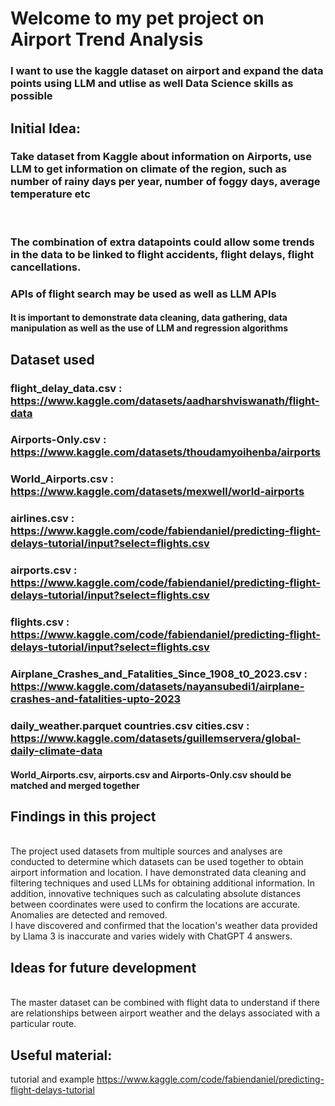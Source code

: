 # Welcome to my pet project on Airport Trend Analysis

### I want to use the kaggle dataset on airport and expand the data points using LLM and utlise as well Data Science skills as possible

## Initial Idea:
### Take dataset from Kaggle about information on Airports, use LLM to get information on climate of the region, such as number of rainy days per year, number of foggy days, average temperature etc
<br>

### The combination of extra datapoints could allow some trends in the data to be linked to flight accidents, flight delays, flight cancellations.
### APIs of flight search may be used as well as LLM APIs 
#### It is important to demonstrate data cleaning, data gathering, data manipulation as well as the use of LLM and regression algorithms



## Dataset used
### flight_delay_data.csv : https://www.kaggle.com/datasets/aadharshviswanath/flight-data
### Airports-Only.csv : https://www.kaggle.com/datasets/thoudamyoihenba/airports
### World_Airports.csv : https://www.kaggle.com/datasets/mexwell/world-airports
### airlines.csv :  https://www.kaggle.com/code/fabiendaniel/predicting-flight-delays-tutorial/input?select=flights.csv
### airports.csv : https://www.kaggle.com/code/fabiendaniel/predicting-flight-delays-tutorial/input?select=flights.csv
### flights.csv : https://www.kaggle.com/code/fabiendaniel/predicting-flight-delays-tutorial/input?select=flights.csv
### Airplane_Crashes_and_Fatalities_Since_1908_t0_2023.csv : https://www.kaggle.com/datasets/nayansubedi1/airplane-crashes-and-fatalities-upto-2023
### daily_weather.parquet countries.csv cities.csv  : https://www.kaggle.com/datasets/guillemservera/global-daily-climate-data
#### World_Airports.csv, airports.csv and Airports-Only.csv should be matched and merged together

## Findings in this project
<br>
The project used datasets from multiple sources and analyses are conducted to determine which datasets can be used 
together to obtain airport information and location.
I have demonstrated data cleaning and filtering techniques and used LLMs for obtaining additional information.
In addition, innovative techniques such as calculating absolute distances between coordinates were used to confirm 
the locations are accurate. Anomalies are detected and removed.
<br>
I have discovered and confirmed that the location's weather data provided by Llama 3 is inaccurate and varies 
widely with ChatGPT 4 answers.


## Ideas for future development
<br>
The master dataset can be combined with flight data to understand if there are relationships between airport weather 
and the delays associated with a particular route.


## Useful material:
tutorial and example https://www.kaggle.com/code/fabiendaniel/predicting-flight-delays-tutorial